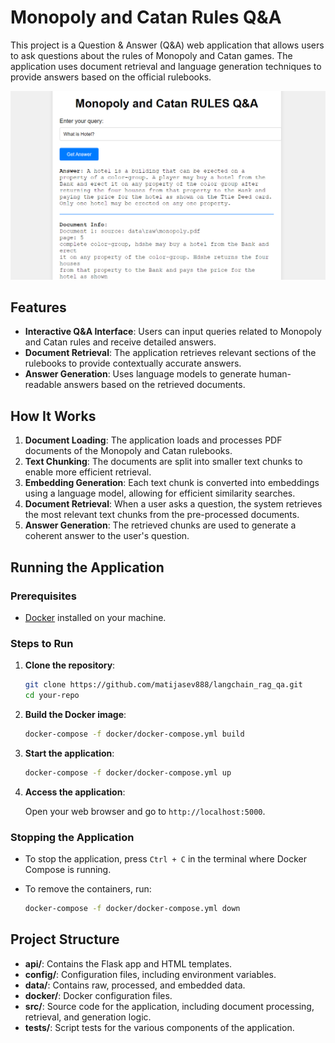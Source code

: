 # Monopoly and Catan Rules Q&A

This project is a Question & Answer (Q&A) web application that allows users to ask questions about the rules of Monopoly and Catan games. The application uses document retrieval and language generation techniques to provide answers based on the official rulebooks.

![Screenshot of the Application](app.png)

## Features

- **Interactive Q&A Interface**: Users can input queries related to Monopoly and Catan rules and receive detailed answers.
- **Document Retrieval**: The application retrieves relevant sections of the rulebooks to provide contextually accurate answers.
- **Answer Generation**: Uses language models to generate human-readable answers based on the retrieved documents.

## How It Works

1. **Document Loading**: The application loads and processes PDF documents of the Monopoly and Catan rulebooks.
2. **Text Chunking**: The documents are split into smaller text chunks to enable more efficient retrieval.
3. **Embedding Generation**: Each text chunk is converted into embeddings using a language model, allowing for efficient similarity searches.
4. **Document Retrieval**: When a user asks a question, the system retrieves the most relevant text chunks from the pre-processed documents.
5. **Answer Generation**: The retrieved chunks are used to generate a coherent answer to the user's question.

## Running the Application

### Prerequisites

- [Docker](https://www.docker.com/products/docker-desktop) installed on your machine.

### Steps to Run

1. **Clone the repository**:

    ```bash
    git clone https://github.com/matijasev888/langchain_rag_qa.git
    cd your-repo
    ```

2. **Build the Docker image**:

    ```bash
    docker-compose -f docker/docker-compose.yml build
    ```

3. **Start the application**:

    ```bash
    docker-compose -f docker/docker-compose.yml up
    ```

4. **Access the application**:

    Open your web browser and go to `http://localhost:5000`.

### Stopping the Application

- To stop the application, press `Ctrl + C` in the terminal where Docker Compose is running.
- To remove the containers, run:

    ```bash
    docker-compose -f docker/docker-compose.yml down
    ```

## Project Structure

- **api/**: Contains the Flask app and HTML templates.
- **config/**: Configuration files, including environment variables.
- **data/**: Contains raw, processed, and embedded data.
- **docker/**: Docker configuration files.
- **src/**: Source code for the application, including document processing, retrieval, and generation logic.
- **tests/**: Script tests for the various components of the application.

